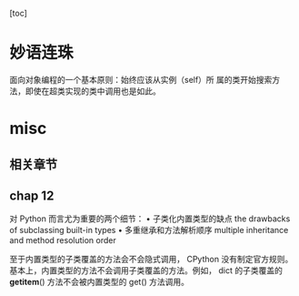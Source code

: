 [toc]
# 妙语连珠
面向对象编程的一个基本原则：始终应该从实例（self）所 属的类开始搜索方法，即使在超类实现的类中调用也是如此。
# misc

## 相关章节
## chap 12
对 Python 而言尤为重要的两个细节：
• 子类化内置类型的缺点  the drawbacks of subclassing built-in types
• 多重继承和方法解析顺序 multiple inheritance and method resolution order

至于内置类型的子类覆盖的方法会不会隐式调用， CPython 没有制定官方规则。 基本上，内置类型的方法不会调用子类覆盖的方法。例如， dict 的子类覆盖的 __getitem__() 方法不会被内置类型的 get() 方法调用。